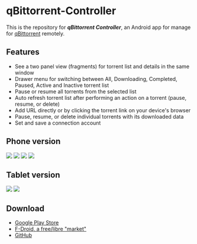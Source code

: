 qBittorrent-Controller
==================

This is the repository for **_qBittorrent Controller_**, an Android app for manage for [qBittorrent](http://www.qbittorrent.org/) remotely.

## Features

* See a two panel view (fragments) for torrent list and details in the same window
* Drawer menu for switching between All, Downloading, Completed, Paused, Active and Inactive torrent list
* Pause or resume all torrents from the selected list
* Auto refresh torrent list after performing an action on a torrent (pause, resume, or delete) 
* Add URL directly or by clicking the torrent link on your device's browser
* Pause, resume, or delete individual torrents with its downloaded data
* Set and save a connection account

## Phone version
![](https://github.com/lgallard/lgallard.github.io/blob/master/images/qbc-phone-list.png)
![](https://github.com/lgallard/lgallard.github.io/blob/master/images/qbc-phone-torrentdetails.png)
![](https://github.com/lgallard/lgallard.github.io/blob/master/images/qbc-phone-list-dark.png)
![](https://github.com/lgallard/lgallard.github.io/blob/master/images/qbc-phone-list-detail-dark.png)

## Tablet version
![](https://github.com/lgallard/lgallard.github.io/blob/master/images/qbc-tablet-list.png)
![](https://github.com/lgallard/lgallard.github.io/blob/master/images/qbc-tablet-list-dark_o.png)

## Download
* [Google Play Store](https://play.google.com/store/apps/details?id=com.lgallardo.qbittorrentclient)
* [F-Droid, a free/libre "market"](https://f-droid.org/repository/browse/?fdid=com.lgallardo.qbittorrentclient)
* [GitHub](https://github.com/lgallard/qBittorrent-Client/releases)
